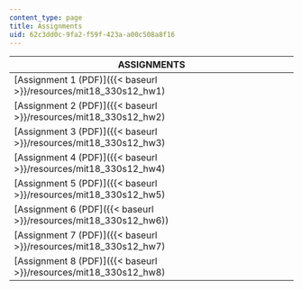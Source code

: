 ```yaml
---
content_type: page
title: Assignments
uid: 62c3dd0c-9fa2-f59f-423a-a00c508a8f16
---
```


| ASSIGNMENTS |
| --- |
| [Assignment 1 (PDF)]({{< baseurl >}}/resources/mit18_330s12_hw1) |
| [Assignment 2 (PDF)]({{< baseurl >}}/resources/mit18_330s12_hw2) |
| [Assignment 3 (PDF)]({{< baseurl >}}/resources/mit18_330s12_hw3) |
| [Assignment 4 (PDF)]({{< baseurl >}}/resources/mit18_330s12_hw4) |
| [Assignment 5 (PDF)]({{< baseurl >}}/resources/mit18_330s12_hw5) |
| [Assignment 6 (PDF]({{< baseurl >}}/resources/mit18_330s12_hw6)) |
| [Assignment 7 (PDF)]({{< baseurl >}}/resources/mit18_330s12_hw7) |
| [Assignment 8 (PDF)]({{< baseurl >}}/resources/mit18_330s12_hw8)